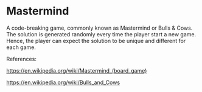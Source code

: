 # Mastermind
A code-breaking game, commonly known as Mastermind or Bulls &amp; Cows. The solution is generated randomly every time the player start a new game. Hence, the player can expect the solution to be unique and different for each game.

References:

https://en.wikipedia.org/wiki/Mastermind_(board_game)

https://en.wikipedia.org/wiki/Bulls_and_Cows
